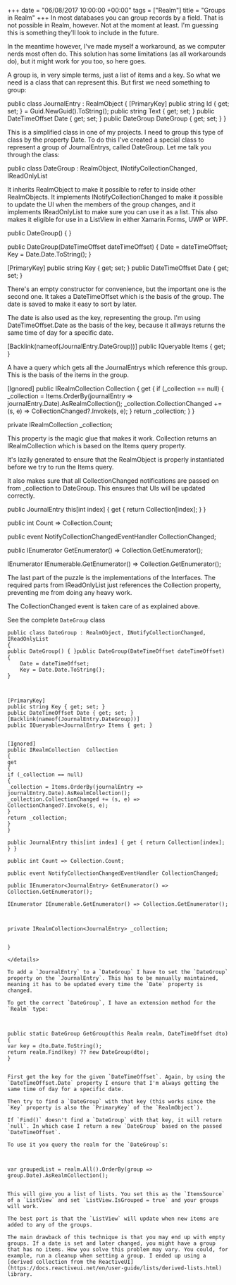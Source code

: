 +++
date = "06/08/2017 10:00:00 +00:00"
tags = ["Realm"]
title = "Groups in Realm"
+++
In most databases you can group records by a field. That is not possible in
Realm, however. Not at the moment at least. I'm guessing this is something
they'll look to include in the future.

In the meantime however, I've made myself a workaround, as we computer nerds
most often do. This solution has some limitations (as all workarounds do), but
it might work for you too, so here goes.

A group is, in very simple terms, just a list of items and a key. So what we
need is a class that can represent this. But first we need something to group:

public class JournalEntry : RealmObject
{
    [PrimaryKey]
    public string Id { get; set; } = Guid.NewGuid().ToString();
    public string Text { get; set; }
    public DateTimeOffset Date { get; set; }
    public DateGroup DateGroup { get; set; }
}


This is a simplified class in one of my projects. I need to group this type of
class by the property Date. To do this I've created a special class to represent
a group of JournalEntrys, called DateGroup. Let me talk you through the class:

public class DateGroup : RealmObject, INotifyCollectionChanged, IReadOnlyList<JournalEntry>


It inherits RealmObject  to make it possible to refer to inside other 
RealmObjects. It implements INotifyCollectionChanged  to make it possible to
update the UI when the members of the group changes, and it implements 
IReadOnlyList<JournalEntry>  to make sure you can use it as a list. This also
makes it eligible for use in a ListView  in either Xamarin.Forms, UWP or WPF.

public DateGroup() { }

public DateGroup(DateTimeOffset dateTimeOffset)
{
    Date = dateTimeOffset;
    Key = Date.Date.ToString();
}

[PrimaryKey]
public string Key { get; set; }
public DateTimeOffset Date { get; set; }


There's an empty constructor for convenience, but the important one is the
second one. It takes a DateTimeOffset  which is the basis of the group. The date
is saved to make it easy to sort by later.

The date is also used as the key, representing the group. I'm using 
DateTimeOffset.Date  as the basis of the key, because it allways returns the
same time of day for a specific date.

[Backlink(nameof(JournalEntry.DateGroup))]
public IQueryable<JournalEntry> Items { get; }


A have a query which gets all the JournalEntrys which reference this group. This
is the basis of the items in the group.

[Ignored]
public IRealmCollection<JournalEntry> Collection
{
    get
    {
        if (_collection == null)
        {
            _collection = Items.OrderBy(journalEntry => journalEntry.Date).AsRealmCollection();
            _collection.CollectionChanged += (s, e) => CollectionChanged?.Invoke(s, e);
        }
        return _collection;
    }
}

private IRealmCollection<JournalEntry> _collection;


This property is the magic glue that makes it work. Collection  returns an 
IRealmCollection<JournalEntry>  which is based on the Items  query property.

It's lazily generated to ensure that the RealmObject  is properly instantiated
before we try to run the Items  query.

It also makes sure that all CollectionChanged  notifications are passed on from 
_collection  to DateGroup. This ensures that UIs will be updated correctly.

public JournalEntry this[int index] { get { return Collection[index]; } }

public int Count => Collection.Count;

public event NotifyCollectionChangedEventHandler CollectionChanged;

public IEnumerator<JournalEntry> GetEnumerator() => Collection.GetEnumerator();

IEnumerator IEnumerable.GetEnumerator() => Collection.GetEnumerator();


The last part of the puzzle is the implementations of the Interfaces. The
required parts from IReadOnlyList<JournalEntry>  just references the Collection 
property, preventing me from doing any heavy work.

The CollectionChanged  event is taken care of as explained above.

See the complete `DateGroup` class
```
public class DateGroup : RealmObject, INotifyCollectionChanged, IReadOnlyList
{
public DateGroup() { }public DateGroup(DateTimeOffset dateTimeOffset)
{
    Date = dateTimeOffset;
    Key = Date.Date.ToString();
}



[PrimaryKey]
public string Key { get; set; }
public DateTimeOffset Date { get; set; }
[Backlink(nameof(JournalEntry.DateGroup))]
public IQueryable<JournalEntry> Items { get; }


[Ignored]
public IRealmCollection  Collection
{
get
{
if (_collection == null)
{
_collection = Items.OrderBy(journalEntry =>
journalEntry.Date).AsRealmCollection();
_collection.CollectionChanged += (s, e) => CollectionChanged?.Invoke(s, e);
}
return _collection;
}
}

public JournalEntry this[int index] { get { return Collection[index]; } }

public int Count => Collection.Count;

public event NotifyCollectionChangedEventHandler CollectionChanged;

public IEnumerator<JournalEntry> GetEnumerator() => Collection.GetEnumerator();

IEnumerator IEnumerable.GetEnumerator() => Collection.GetEnumerator();



private IRealmCollection<JournalEntry> _collection;


}

</details>

To add a `JournalEntry` to a `DateGroup` I have to set the `DateGroup` property on the `JournalEntry`. This has to be manually maintained, meaning it has to be updated every time the `Date` property is changed.

To get the correct `DateGroup`, I have an extension method for the `Realm` type:



public static DateGroup GetGroup(this Realm realm, DateTimeOffset dto)
{
var key = dto.Date.ToString();
return realm.Find(key) ?? new DateGroup(dto);
}


First get the key for the given `DateTimeOffset`. Again, by using the `DateTimeOffset.Date` property I ensure that I'm always getting the same time of day for a specific date.

Then try to find a `DateGroup` with that key (this works since the `Key` property is also the `PrimaryKey` of the `RealmObject`). 

If `Find()` doesn't find a `DateGroup` with that key, it will return `null`. In which case I return a new `DateGroup` based on the passed `DateTimeOffset`.

To use it you query the realm for the `DateGroup`s:



var groupedList = realm.All().OrderBy(group => group.Date).AsRealmCollection();


This will give you a list of lists. You set this as the `ItemsSource` of a `ListView` and set `ListView.IsGrouped = true` and your groups will work.

The best part is that the `ListView` will update when new items are added to any of the groups.

The main drawback of this technique is that you may end up with empty groups. If a date is set and later changed, you might have a group that has no items. How you solve this problem may vary. You could, for example, run a cleanup when setting a group. I ended up using a [derived collection from the ReactiveUI](https://docs.reactiveui.net/en/user-guide/lists/derived-lists.html) library.
